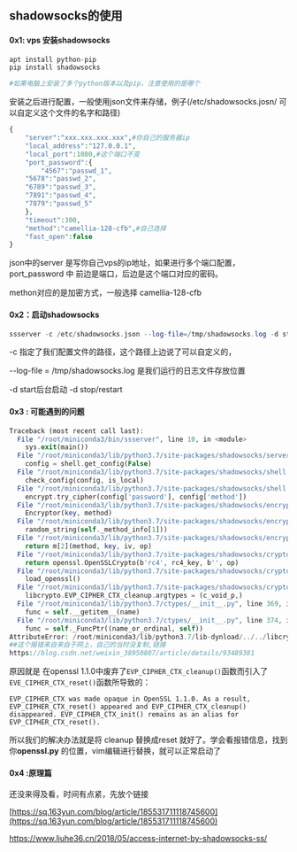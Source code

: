## shadowsocks的使用

#### 0x1: vps 安装shadowsocks

```php
apt install python-pip
pip install shadowsocks

#如果电脑上安装了多个python版本以及pip，注意使用的是哪个
```

安装之后进行配置，一般使用json文件来存储，例子\(/etc/shadowsocks.josn/  可以自定义这个文件的名字和路径\)

```php
{
    "server":"xxx.xxx.xxx.xxx",#你自己的服务器ip
    "local_address":"127.0.0.1",
    "local_port":1080,#这个端口不变
    "port_password":{
        "4567":"passwd_1",
    "5678":"passwd_2",
    "6789":"passwd_3",
    "7891":"passwd_4",
    "7879":"passwd_5"
    },
    "timeout":300,
    "method":"camellia-128-cfb",#自己选择
    "fast_open":false
}
```

json中的server 是写你自己vps的ip地址，如果进行多个端口配置，port\_password 中 前边是端口，后边是这个端口对应的密码。

methon对应的是加密方式，一般选择 camellia-128-cfb

#### 0x2：启动shadowsocks

```php
ssserver -c /etc/shadowsocks.json --log-file=/tmp/shadowsocks.log -d start
```

-c 指定了我们配置文件的路径，这个路径上边说了可以自定义的，

--log-file = /tmp/shadowsocks.log   是我们运行的日志文件存放位置

-d  start后台启动   -d stop/restart

#### 0x3 : 可能遇到的问题

```php
Traceback (most recent call last):
  File "/root/miniconda3/bin/ssserver", line 10, in <module>
    sys.exit(main())
  File "/root/miniconda3/lib/python3.7/site-packages/shadowsocks/server.py", line 34, in main
    config = shell.get_config(False)
  File "/root/miniconda3/lib/python3.7/site-packages/shadowsocks/shell.py", line 262, in get_config
    check_config(config, is_local)
  File "/root/miniconda3/lib/python3.7/site-packages/shadowsocks/shell.py", line 124, in check_config
    encrypt.try_cipher(config['password'], config['method'])
  File "/root/miniconda3/lib/python3.7/site-packages/shadowsocks/encrypt.py", line 44, in try_cipher
    Encryptor(key, method)
  File "/root/miniconda3/lib/python3.7/site-packages/shadowsocks/encrypt.py", line 83, in __init__
    random_string(self._method_info[1]))
  File "/root/miniconda3/lib/python3.7/site-packages/shadowsocks/encrypt.py", line 109, in get_cipher
    return m[2](method, key, iv, op)
  File "/root/miniconda3/lib/python3.7/site-packages/shadowsocks/crypto/rc4_md5.py", line 33, in create_cipher
    return openssl.OpenSSLCrypto(b'rc4', rc4_key, b'', op)
  File "/root/miniconda3/lib/python3.7/site-packages/shadowsocks/crypto/openssl.py", line 76, in __init__
    load_openssl()
  File "/root/miniconda3/lib/python3.7/site-packages/shadowsocks/crypto/openssl.py", line 52, in load_openssl
    libcrypto.EVP_CIPHER_CTX_cleanup.argtypes = (c_void_p,)
  File "/root/miniconda3/lib/python3.7/ctypes/__init__.py", line 369, in __getattr__
    func = self.__getitem__(name)
  File "/root/miniconda3/lib/python3.7/ctypes/__init__.py", line 374, in __getitem__
    func = self._FuncPtr((name_or_ordinal, self))
AttributeError: /root/miniconda3/lib/python3.7/lib-dynload/../../libcrypto.so.1.1: undefined symbol: EVP_CIPHER_CTX_cleanup
##这个报错来自来自于网上，自己的当时没复制,链接
https://blog.csdn.net/weixin_38950807/article/details/93489381
```

原因就是 在openssl 1.1.0中废弃了`EVP_CIPHER_CTX_cleanup()`函数而引入了`EVE_CIPHER_CTX_reset()`函数所导致的：

```
EVP_CIPHER_CTX was made opaque in OpenSSL 1.1.0. As a result, EVP_CIPHER_CTX_reset() appeared and EVP_CIPHER_CTX_cleanup() disappeared. EVP_CIPHER_CTX_init() remains as an alias for EVP_CIPHER_CTX_reset().
```

所以我们的解决办法就是将 cleanup 替换成reset 就好了。学会看报错信息，找到你**openssl.py** 的位置，vim编辑进行替换，就可以正常启动了

#### 0x4 :原理篇

还没来得及看，时间有点紧，先放个链接

[https://sq.163yun.com/blog/article/185531711118745600](https://sq.163yun.com/blog/article/185531711118745600)

https://www.liuhe36.cn/2018/05/access-internet-by-shadowsocks-ss/

